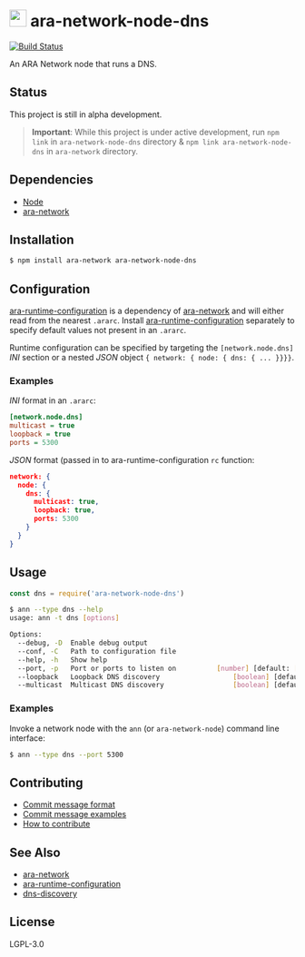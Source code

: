 <img src="https://github.com/AraBlocks/docs/blob/master/ara.png" width="30" height="30" /> ara-network-node-dns
====================

[![Build Status](https://travis-ci.com/AraBlocks/ara-network-node-dns.svg?token=r6p7pesHZ9MRJsVsrYFe&branch=master)](https://travis-ci.com/AraBlocks/ara-network-node-dns)

An ARA Network node that runs a DNS.

## Status
This project is still in alpha development.

> **Important**: While this project is under active development, run `npm link` in `ara-network-node-dns` directory & `npm link ara-network-node-dns` in `ara-network` directory.

## Dependencies
- [Node](https://nodejs.org/en/download/)
- [ara-network][ara-network]

## Installation
```sh
$ npm install ara-network ara-network-node-dns
```

## Configuration
[ara-runtime-configuration][ara-runtime-configuration] is a dependency of [ara-network][ara-network] and will either read from the nearest `.ararc`.  Install [ara-runtime-configuration][ara-runtime-configuration] separately to specify default values not present in an `.ararc`.

Runtime configuration can be specified by targeting the
`[network.node.dns]` _INI_ section or a nested _JSON_ object
`{ network: { node: { dns: { ... }}}}`.

### Examples
_INI_ format in an `.ararc`:
```ini
[network.node.dns]
multicast = true
loopback = true
ports = 5300
```
_JSON_ format (passed in to ara-runtime-configuration `rc` function:
```json
network: { 
  node: { 
    dns: { 
      multicast: true, 
      loopback: true, 
      ports: 5300 
    }
  }
}
```

## Usage
```js
const dns = require('ara-network-node-dns')
```

```bash
$ ann --type dns --help
usage: ann -t dns [options]

Options:
  --debug, -D  Enable debug output                                     [boolean]
  --conf, -C   Path to configuration file                               [string]
  --help, -h   Show help                                               [boolean]
  --port, -p   Port or ports to listen on          [number] [default: [53,5300]]
  --loopback   Loopback DNS discovery                  [boolean] [default: true]
  --multicast  Multicast DNS discovery                 [boolean] [default: true]
```

### Examples
Invoke a network node with the `ann` (or `ara-network-node`) command line interface:
```sh
$ ann --type dns --port 5300
```

## Contributing
- [Commit message format](/.github/COMMIT_FORMAT.md)
- [Commit message examples](/.github/COMMIT_FORMAT_EXAMPLES.md)
- [How to contribute](/.github/CONTRIBUTING.md)

## See Also
- [ara-network][ara-network]
- [ara-runtime-configuration][ara-runtime-configuration]
- [dns-discovery](https://github.com/mafintosh/dns-discovery)

## License
LGPL-3.0

[ara-network]: https://github.com/arablocks/ara-network
[ara-runtime-configuration]: https://github.com/arablocks/ara-runtime-configuration

